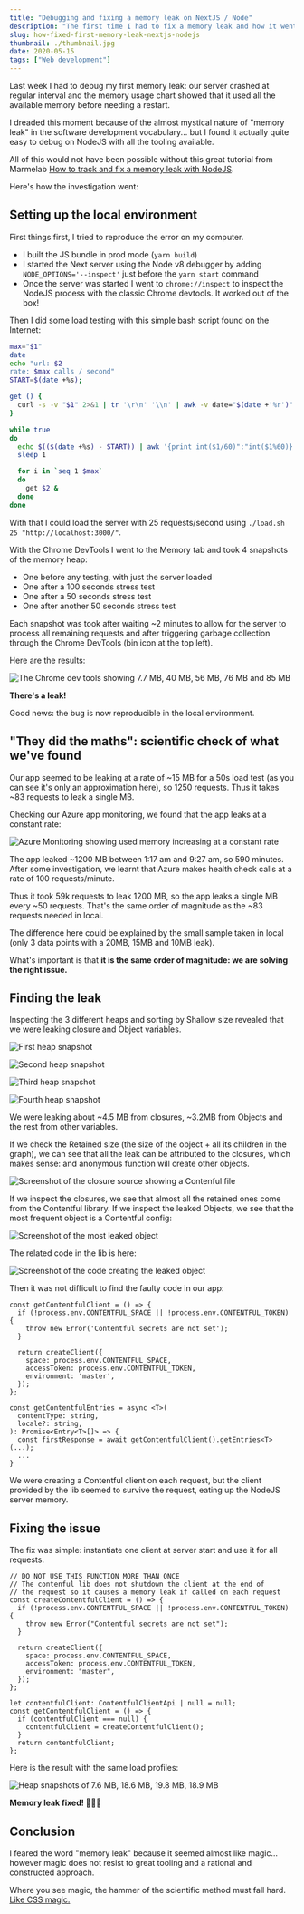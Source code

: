 ```yaml
---
title: "Debugging and fixing a memory leak on NextJS / Node"
description: "The first time I had to fix a memory leak and how it went - Story of a leak"
slug: how-fixed-first-memory-leak-nextjs-nodejs
thumbnail: ./thumbnail.jpg
date: 2020-05-15
tags: ["Web development"]
---
```


Last week I had to debug my first memory leak: our server crashed at regular interval and the memory usage chart showed that it used all the available memory before needing a restart.

I dreaded this moment because of the almost mystical nature of "memory leak" in the software development vocabulary... but I found it actually quite easy to debug on NodeJS with all the tooling available.

All of this would not have been possible without this great tutorial from Marmelab [How to track and fix a memory leak with NodeJS](https://marmelab.com/blog/2018/04/03/how-to-track-and-fix-memory-leak-with-nodejs.html).

Here's how the investigation went:

## Setting up the local environment

First things first, I tried to reproduce the error on my computer.

- I built the JS bundle in prod mode (`yarn build`)
- I started the Next server using the Node v8 debugger by adding `NODE_OPTIONS='--inspect'` just before the `yarn start` command
- Once the server was started I went to `chrome://inspect` to inspect the NodeJS process with the classic Chrome devtools. It worked out of the box!

Then I did some load testing with this simple bash script found on the Internet:

```bash
max="$1"
date
echo "url: $2
rate: $max calls / second"
START=$(date +%s);

get () {
  curl -s -v "$1" 2>&1 | tr '\r\n' '\\n' | awk -v date="$(date +'%r')" '{print $0"\n-----", date}' >> /tmp/perf-test.log
}

while true
do
  echo $(($(date +%s) - START)) | awk '{print int($1/60)":"int($1%60)}'
  sleep 1

  for i in `seq 1 $max`
  do
    get $2 &
  done
done
```

With that I could load the server with 25 requests/second using `./load.sh 25 "http://localhost:3000/"`.

With the Chrome DevTools I went to the Memory tab and took 4 snapshots of the memory heap:

- One before any testing, with just the server loaded
- One after a 100 seconds stress test
- One after a 50 seconds stress test
- One after another 50 seconds stress test

Each snapshot was took after waiting ~2 minutes to allow for the server to process all remaining requests and after triggering garbage collection through the Chrome DevTools (bin icon at the top left).

Here are the results:

![The Chrome dev tools showing 7.7 MB, 40 MB, 56 MB, 76 MB and 85 MB](image1.png)

**There's a leak!**

Good news: the bug is now reproducible in the local environment.

## "They did the maths": scientific check of what we've found

Our app seemed to be leaking at a rate of ~15 MB for a 50s load test (as you can see it's only an approximation here), so 1250 requests. Thus it takes ~83 requests to leak a single MB.

Checking our Azure app monitoring, we found that the app leaks at a constant rate:

![Azure Monitoring showing used memory increasing at a constant rate](image2.png)

The app leaked ~1200 MB between 1:17 am and 9:27 am, so 590 minutes. After some investigation, we learnt that Azure makes health check calls at a rate of 100 requests/minute.

Thus it took 59k requests to leak 1200 MB, so the app leaks a single MB every ~50 requests. That's the same order of magnitude as the ~83 requests needed in local.

The difference here could be explained by the small sample taken in local (only 3 data points with a 20MB, 15MB and 10MB leak).

What's important is that **it is the same order of magnitude: we are solving the right issue.**

## Finding the leak

Inspecting the 3 different heaps and sorting by Shallow size revealed that we were leaking closure and Object variables.

![First heap snapshot](image3.png)

![Second heap snapshot](image4.png)

![Third heap snapshot](image5.png)

![Fourth heap snapshot](image7.png)

We were leaking about ~4.5 MB from closures, ~3.2MB from Objects and the rest from other variables.

If we check the Retained size (the size of the object + all its children in the graph), we can see that all the leak can be attributed to the closures, which makes sense: and anonymous function will create other objects.

![Screenshot of the closure source showing a Contenful file](image6.png)

If we inspect the closures, we see that almost all the retained ones come from the Contentful library. If we inspect the leaked Objects, we see that the most frequent object is a Contentful config:

![Screenshot of the most leaked object](image8.png)

The related code in the lib is here:

![Screenshot of the code creating the leaked object](image9.png)

Then it was not difficult to find the faulty code in our app:

```tsx
const getContentfulClient = () => {
  if (!process.env.CONTENTFUL_SPACE || !process.env.CONTENTFUL_TOKEN) {
    throw new Error('Contentful secrets are not set');
  }

  return createClient({
    space: process.env.CONTENTFUL_SPACE,
    accessToken: process.env.CONTENTFUL_TOKEN,
    environment: 'master',
  });
};

const getContentfulEntries = async <T>(
  contentType: string,
  locale?: string,
): Promise<Entry<T>[]> => {
  const firstResponse = await getContentfulClient().getEntries<T>(...);
  ...
}
```

We were creating a Contentful client on each request, but the client provided by the lib seemed to survive the request, eating up the NodeJS server memory.

## Fixing the issue

The fix was simple: instantiate one client at server start and use it for all requests.

```tsx
// DO NOT USE THIS FUNCTION MORE THAN ONCE
// The contenful lib does not shutdown the client at the end of
// the request so it causes a memory leak if called on each request
const createContentfulClient = () => {
  if (!process.env.CONTENTFUL_SPACE || !process.env.CONTENTFUL_TOKEN) {
    throw new Error("Contentful secrets are not set");
  }

  return createClient({
    space: process.env.CONTENTFUL_SPACE,
    accessToken: process.env.CONTENTFUL_TOKEN,
    environment: "master",
  });
};

let contentfulClient: ContentfulClientApi | null = null;
const getContentfulClient = () => {
  if (contentfulClient === null) {
    contentfulClient = createContentfulClient();
  }
  return contentfulClient;
};
```

Here is the result with the same load profiles:

![Heap snapshots of 7.6 MB, 18.6 MB, 19.8 MB, 18.9 MB](image10.png)

**Memory leak fixed! 🎉🎉🎉**

## Conclusion

I feared the word "memory leak" because it seemed almost like magic... however magic does not resist to great tooling and a rational and constructed approach.

Where you see magic, the hammer of the scientific method must fall hard. [Like CSS magic.](https://blog.theodo.com/2018/06/write-better-css-part-1/)
